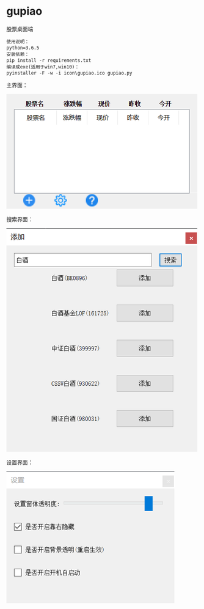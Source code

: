 # gupiao
股票桌面端
```
使用说明：
python=3.6.5
安装依赖：
pip install -r requirements.txt
编译成exe(适用于win7,win10)：
pyinstaller -F -w -i icon\gupiao.ico gupiao.py
```

主界面：

![example_01.png](https://github.com/createor/gupiao/blob/master/icon/example_01.png)

搜索界面：

![example_02.png](https://github.com/createor/gupiao/blob/master/icon/example_02.png)

设置界面：

![example_03.png](https://github.com/createor/gupiao/blob/master/icon/example_03.png)

